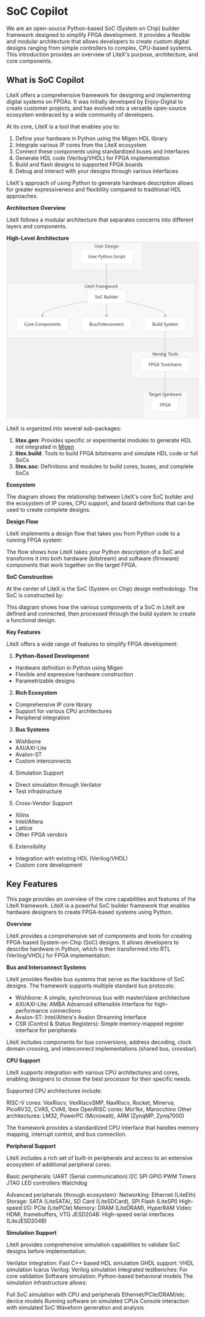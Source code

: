 # SoC Copilot

We are an open-source Python-based SoC (System on Chip) builder framework designed to simplify FPGA development. It provides a flexible and modular architecture that allows developers to create custom digital designs ranging from simple controllers to complex, CPU-based systems. This introduction provides an overview of LiteX's purpose, architecture, and core components.

## What is SoC Copilot

LiteX offers a comprehensive framework for designing and implementing digital systems on FPGAs. It was initially developed by Enjoy-Digital to create customer projects, and has evolved into a versatile open-source ecosystem embraced by a wide community of developers.

At its core, LiteX is a tool that enables you to:

1. Define your hardware in Python using the Migen HDL library
2. Integrate various IP cores from the LiteX ecosystem
3. Connect these components using standardized buses and interfaces
4. Generate HDL code (Verilog/VHDL) for FPGA implementation
5. Build and flash designs to supported FPGA boards
6. Debug and interact with your designs through various interfaces
   
LiteX's approach of using Python to generate hardware description allows for greater expressiveness and flexibility compared to traditional HDL approaches.

**Architecture Overview** 

LiteX follows a modular architecture that separates concerns into different layers and components.

**High-Level Architecture**
![alt text](soc-copilot.png)

LiteX is organized into several sub-packages:

1. **litex.gen**: Provides specific or experimental modules to generate HDL not integrated in [Migen]()
2. **litex.build**: Tools to build FPGA bitstreams and simulate HDL code or full SoCs
3. **litex.soc**: Definitions and modules to build cores, buses, and complete SoCs

**Ecosystem**

The diagram shows the relationship between LiteX's core SoC builder and the ecosystem of IP cores, CPU support, and board definitions that can be used to create complete designs.

**Design Flow**

LiteX implements a design flow that takes you from Python code to a running FPGA system:


The flow shows how LiteX takes your Python description of a SoC and transforms it into both hardware (bitstream) and software (firmware) components that work together on the target FPGA.

**SoC Construction**

At the center of LiteX is the SoC (System on Chip) design methodology. The SoC is constructed by:

This diagram shows how the various components of a SoC in LiteX are defined and connected, then processed through the build system to create a functional design.

**Key Features**

LiteX offers a wide range of features to simplify FPGA development:

1. **Python-Based Development**

* Hardware definition in Python using Migen
* Flexible and expressive hardware construction
* Parametrizable designs

2. **Rich Ecosystem**

* Comprehensive IP core library
* Support for various CPU architectures
* Peripheral integration

3. **Bus Systems**

* Wishbone
* AXI/AXI-Lite
* Avalon-ST
* Custom interconnects

4. Simulation Support
   
* Direct simulation through Verilator
* Test infrastructure

5. Cross-Vendor Support

* Xilinx
* Intel/Altera
* Lattice
* Other FPGA vendors

6. Extensibility

* Integration with existing HDL (Verilog/VHDL)
* Custom core development

## Key Features

This page provides an overview of the core capabilities and features of the LiteX framework. LiteX is a powerful SoC builder framework that enables hardware designers to create FPGA-based systems using Python.

**Overview**

LiteX provides a comprehensive set of components and tools for creating FPGA-based System-on-Chip (SoC) designs. It allows developers to describe hardware in Python, which is then transformed into RTL (Verilog/VHDL) for FPGA implementation.

**Bus and Interconnect Systems**

LiteX provides flexible bus systems that serve as the backbone of SoC designs. The framework supports multiple standard bus protocols:

* Wishbone: A simple, synchronous bus with master/slave architecture
* AXI/AXI-Lite: AMBA Advanced eXtensible Interface for high-performance connections
* Avalon-ST: Intel/Altera's Avalon Streaming Interface
* CSR (Control & Status Registers): Simple memory-mapped register interface for peripherals

LiteX includes components for bus conversions, address decoding, clock domain crossing, and interconnect implementations (shared bus, crossbar).

**CPU Support**

LiteX supports integration with various CPU architectures and cores, enabling designers to choose the best processor for their specific needs.

Supported CPU architectures include:

RISC-V cores: VexRiscv, VexRiscvSMP, NaxRiscv, Rocket, Minerva, PicoRV32, CVA5, CVA6, Ibex
OpenRISC cores: Mor1kx, Marocchino
Other architectures: LM32, PowerPC (Microwatt), ARM (ZynqMP, Zynq7000)

The framework provides a standardized CPU interface that handles memory mapping, interrupt control, and bus connection.

**Peripheral Support**

LiteX includes a rich set of built-in peripherals and access to an extensive ecosystem of additional peripheral cores:

Basic peripherals:
UART (Serial communication)
I2C
SPI
GPIO
PWM
Timers
JTAG
LED controllers
Watchdog

Advanced peripherals (through ecosystem):
Networking: Ethernet (LiteEth)
Storage: SATA (LiteSATA), SD Card (LiteSDCard), SPI Flash (LiteSPI)
High-speed I/O: PCIe (LitePCIe)
Memory: DRAM (LiteDRAM), HyperRAM
Video: HDMI, framebuffers, VTG
JESD204B: High-speed serial interfaces (LiteJESD204B)

**Simulation Support**

LiteX provides comprehensive simulation capabilities to validate SoC designs before implementation:

Verilator integration: Fast C++ based HDL simulation
GHDL support: VHDL simulation
Icarus Verilog: Verilog simulation
Integrated testbenches: For core validation
Software simulation: Python-based behavioral models
The simulation infrastructure allows:

Full SoC simulation with CPU and peripherals
Ethernet/PCIe/DRAM/etc. device models
Running software on simulated CPUs
Console interaction with simulated SoC
Waveform generation and analysis








